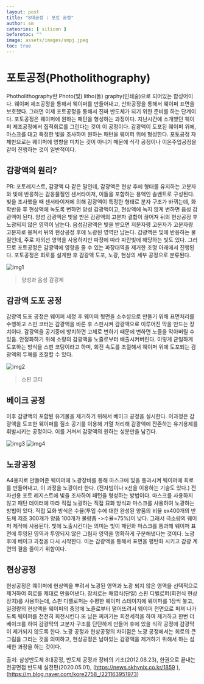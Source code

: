 ```yaml
---
layout: post
title: "8대공정 : 포토 공정"
author: sm
cateories: [ silicon ]
beforetoc: ""
image: assets/images/smpj.jpeg
toc: true
---
```


# 포토공정(Photholithography)
Photholithography란 Photo(빛) litho(돌) graphy(인쇄술)으로 되어있는 합성어이다. 웨이퍼 제조공정을 통해서 웨이퍼를 만들어내고, 산화공정을 통해서 웨이퍼 표면을 보호했다. 그러면 이제 포토공정을 통해서 진짜 반도체가 되기 위한 준비를 하는 단계이다. 포토공정은 웨이퍼에 원하는 패턴을 형성하는 과정이다. 지난시간에 소개했던 웨이퍼 제조공정에서 집적회로를 그린다는 것이 이 공정이다. 감광액이 도포된 웨이퍼 위에, 마스크를 대고 특정한 빛을 조사하여 원하는 패턴을 웨이퍼 위에 형성한다. 포토공정 자체만으로는 웨이퍼에 영향을 미치는 것이 아니기 때문에 식각 공정이나 이온주입공정을 같이 진행하는 것이 일반적이다.

## 감광액의 원리?

PR: 포토레지스트, 감광액 다 같은 말인데, 감광액은 현상 후에 형태를 유지하는 고분자와 빛에 반응하는 감응물질인 센서타이저, 이들을 포함하는 용액인 솔벤트로 구성된다. 빛을 조사했을 때 센서타이저에 의해 감광액이 특정한 형태로 분자 구조가 바뀌는데, 화학반응 후 현상액에 녹도록 변하면 양성 감광액이고, 현상액에 녹지 않게 변하면 음성 감광액이 된다. 양섬 감광액은 빛을 받은 감광액의 고분자 결합이 끊어져 뒤의 현상공정 후 노광되지 않은 영역이 남는다. 음성감광액은 빛을 받으면 저분자량 고분자가 고분자량 고분자로 뭉쳐서 뒤의 현상공정 후에 노광된 영역만 남는다. 감광액은 빛에 반응하는 물질인데, 주로 자외선 영역을 사용하지만 파장에 따라 파란빛에 해당하는 빛도 있다. 그러므로 포토공정은 감광액에 영향을 줄 수 있는 파장대역을 제거한 조명 아래에서 진행된다. 포토공정은 회로를 설계한 후 감광액 도포, 노광, 현상의 세부 공정으로 분류된다. 

![img1](/images/sm_2/sm1.jpg)
> 양성과 음성 감광제



## 감광액 도포 공정

감광액 도포 공정은 웨이퍼 세정 후 웨이퍼 뒷면을 소수성으로 만들기 위해 표면처리를 수행하고 스핀 코터는 감광액을 바른 후 스핀시켜 감광액으로 이루어진 막을 만드는 장치이다. 감광액을 공기중에 방치하면 고체로 변하기 때문에 변하면 노즐을 막아버릴 수 있음. 안정화하기 위해 소량의 감광액을 노즐로부터 배출시켜버린다. 이렇게 균일하게 도포하는 방식을 스핀 코팅이라고 하며, 회전 속도를 조절해서 웨이퍼 위에 도포되는 감광액의 두께를 조절할 수 있다.


![img2](/images/sm_2/sm2.jpg)
> 스핀 코터 

## 베이크 공정
이후 감광액의 포함된 유기물을 제거하기 위해서 베이크 공정을 실시한다. 이과정은 감광액을 도포한 웨이퍼를 질소 공기를 이용해 가열 처리해 감광액에 잔존하는 유기용제를 휘발시키는 공정이다. 이를 거쳐서 감광액의 원하는 성분만을 남긴다. 
 

![img3](/images/sm_2/sm3.jpg)
![img4](/images/sm_2/sm4.jpg)



## 노광공정

A4용지로 만들어준 웨이퍼에 노광장비를 통해 마스크에 빛을 통과시켜 웨이퍼에 회로를 만들어내고, 이 과정을 노광이라 한다. (전자빔이나 x선을 이용하는 기술도 있다.) 전자선용 포토 레지스트에 빛을 조사하여 패턴을 형성하는 방법이다. 마스크를 사용하지 않고 패턴 데이터에 따라 직접 노광하는 직접 묘화 방식과 마스크를 사용하여 노광하는 방법이 있다. 직접 묘화 방식은 수율(투입 수에 대한 완성된 양품의 비율 ex400개의 반도체 제조 300개가 양품 100개가 불량품 ->수율=75%)이 낮다. 그래서 극소량의 웨이퍼 제작에 사용된다. 빛에 노출시킨다는 의미는 빛이 패턴화 마스크를 통과해 웨이퍼 표면에 투영된 영역과 투영되지 않은 그림자 영역을 명확하게 구분해낸다는 것이다. 노광 후에 베이크 과정을 다시 시작한다. 이는 감광액을 통해서 표면을 평탄화 시키고 감광 계면의 결을 줄이기 위함이다.



## 현상공정

현상공정은 웨이퍼에 현상액을 뿌려서 노광된 영역과 노광 되지 않은 영역을 선택적으로 제거하여 회로를 제대로 만들어낸다. 장치로는 매엽식(단일) 스핀 디벨로퍼(회전식 현상 장치)를 사용하는데, 스핀 디펠로퍼는 수평한 웨이퍼 스테이지에 웨이퍼를 1장씩 놓고, 일정량의 현상액을 웨이퍼의 중앙에 노즐로부터 떨어뜨려서 웨이퍼 전면으로 퍼져 나가도록 웨이퍼를 천천히 회전시킨다.또 남은 찌꺼기는 회전세척을 하여 제거하고 한번 더 베이크를 하여 감광막의 고분자 구조를 단단하게 만들어 후에 있을 식각 공정에 감광막이 제거되지 않도록 한다. 
노광 공정과 현상공정의 차이점은 노광 공정에서는 회로의 큰 그림을 그리는 것을 의미하고, 현상공정은 남아있는 감광액을 제거하기 위해서 하는 섬세한 과정을 하는 것이다.

출처: 삼성반도체 8대공정, 반도체 공정과 장비의 기초(2012.08.23), 한권으로 끝내는 전공면접 반도체 실전편(2020.05.01), (https://news.skhynix.co.kr/1859 ), (https://m.blog.naver.com/kore2758_/221163951973)


